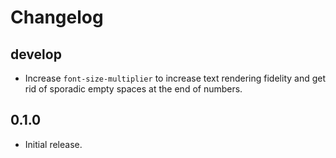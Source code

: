 # Changelog

## develop

* Increase `font-size-multiplier` to increase text rendering fidelity and get rid of sporadic empty spaces at the end of numbers.

## 0.1.0

* Initial release.
